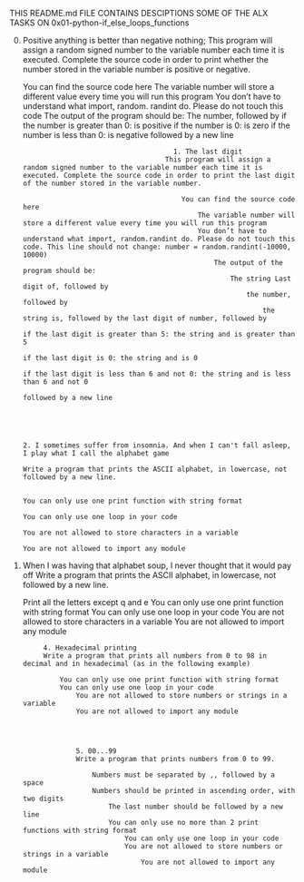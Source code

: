 THIS README.md FILE CONTAINS DESCIPTIONS SOME OF THE ALX TASKS ON 0x01-python-if_else_loops_functions

0. Positive anything is better than negative nothing;
This program will assign a random signed number to the variable number each time it is executed. Complete the source code in order to print whether the number stored in the variable number is positive or negative.

    You can find the source code here
        The variable number will store a different value every time you will run this program
	    You don’t have to understand what import, random. randint do. Please do not touch this code
	        The output of the program should be:
		        The number, followed by
			            if the number is greater than 0: is positive
					                if the number is 0: is zero
								            if the number is less than 0: is negative followed by a new line 






										    1. The last digit 
										  This program will assign a random signed number to the variable number each time it is executed. Complete the source code in order to print the last digit of the number stored in the variable number.

										      You can find the source code here
										          The variable number will store a different value every time you will run this program
											      You don’t have to understand what import, random.randint do. Please do not touch this code. This line should not change: number = random.randint(-10000, 10000)
											          The output of the program should be:
												          The string Last digit of, followed by
													          the number, followed by
														          the string is, followed by the last digit of number, followed by
															              if the last digit is greater than 5: the string and is greater than 5
																	                  if the last digit is 0: the string and is 0
																				              if the last digit is less than 6 and not 0: the string and is less than 6 and not 0
																						              followed by a new line




																							      2. I sometimes suffer from insomnia. And when I can't fall asleep, I play what I call the alphabet game 
																							      Write a program that prints the ASCII alphabet, in lowercase, not followed by a new line.

																							          You can only use one print function with string format
																								      You can only use one loop in your code
																								          You are not allowed to store characters in a variable
																									      You are not allowed to import any module




3. When I was having that alphabet soup, I never thought that it would pay off 
Write a program that prints the ASCII alphabet, in lowercase, not followed by a new line.

    Print all the letters except q and e
        You can only use one print function with string format
	    You can only use one loop in your code
	        You are not allowed to store characters in a variable
		    You are not allowed to import any module




		    4. Hexadecimal printing 
		    Write a program that prints all numbers from 0 to 98 in decimal and in hexadecimal (as in the following example)

		        You can only use one print function with string format
			    You can only use one loop in your code
			        You are not allowed to store numbers or strings in a variable
				    You are not allowed to import any module




				    5. 00...99 
				    Write a program that prints numbers from 0 to 99.

				        Numbers must be separated by ,, followed by a space
					    Numbers should be printed in ascending order, with two digits
					        The last number should be followed by a new line
						    You can only use no more than 2 print functions with string format
						        You can only use one loop in your code
							    You are not allowed to store numbers or strings in a variable
							        You are not allowed to import any module





